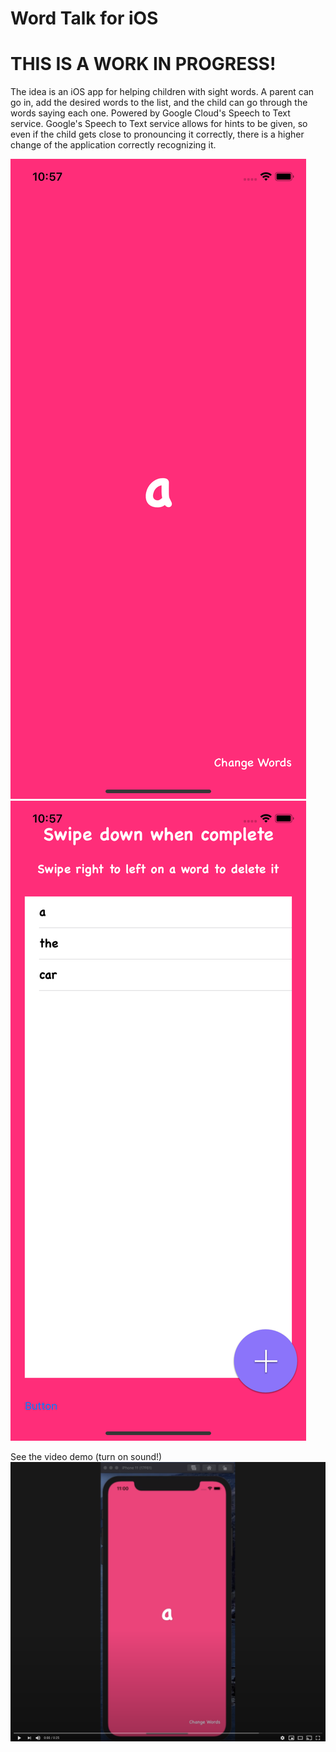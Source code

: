 # Word Talk for iOS

# THIS IS A WORK IN PROGRESS!

The idea is an iOS app for helping children with sight words. A parent can go in, add the desired words to the list, and the child can go through the words saying each one. Powered by Google Cloud's Speech to Text service. Google's Speech to Text service allows for hints to be given, so even if the child gets close to pronouncing it correctly, there is a higher change of the application correctly recognizing it.

![Alt text](word_talk_ios_1.png?raw=true "Title")
![Alt text](word_talk_ios_2.png?raw=true "Title")

See the video demo (turn on sound!)
[![Watch the video](word_talk_ios_3.png?raw=true "Title")](https://youtu.be/i7m_FR6IdWU)
